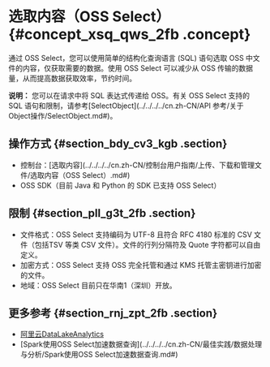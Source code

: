 # 选取内容（OSS Select） {#concept_xsq_qws_2fb .concept}

通过 OSS Select，您可以使用简单的结构化查询语言 \(SQL\) 语句选取 OSS 中文件的内容，仅获取需要的数据。使用 OSS Select 可以减少从 OSS 传输的数据量，从而提高数据获取效率，节约时间。

**说明：** 您可以在请求中将 SQL 表达式传递给 OSS。有关 OSS Select 支持的 SQL 语句和限制，请参考[SelectObject](../../../../cn.zh-CN/API 参考/关于Object操作/SelectObject.md#)。

## 操作方式 {#section_bdy_cv3_kgb .section}

-   控制台：[选取内容](../../../../cn.zh-CN/控制台用户指南/上传、下载和管理文件/选取内容（OSS Select）.md#)
-   OSS SDK（目前 Java 和 Python 的 SDK 已支持 OSS Select）

## 限制 {#section_pll_g3t_2fb .section}

-   文件格式：OSS Select 支持编码为 UTF-8 且符合 RFC 4180 标准的 CSV 文件（包括TSV 等类 CSV 文件）。文件的行列分隔符及 Quote 字符都可以自由定义。
-   加密方式：OSS Select 支持 OSS 完全托管和通过 KMS 托管主密钥进行加密的文件。
-   地域：OSS Select 目前只在华南1（深圳）开放。

## 更多参考 {#section_rnj_zpt_2fb .section}

-   [阿里云DataLakeAnalytics](../../../../cn.zh-CN/最佳实践/数据处理与分析/DataLakeAnalytics+OSS：基于OSS的Severless的交互式查询分析.md#)
-   [Spark使用OSS Select加速数据查询](../../../../cn.zh-CN/最佳实践/数据处理与分析/Spark使用OSS Select加速数据查询.md#)

